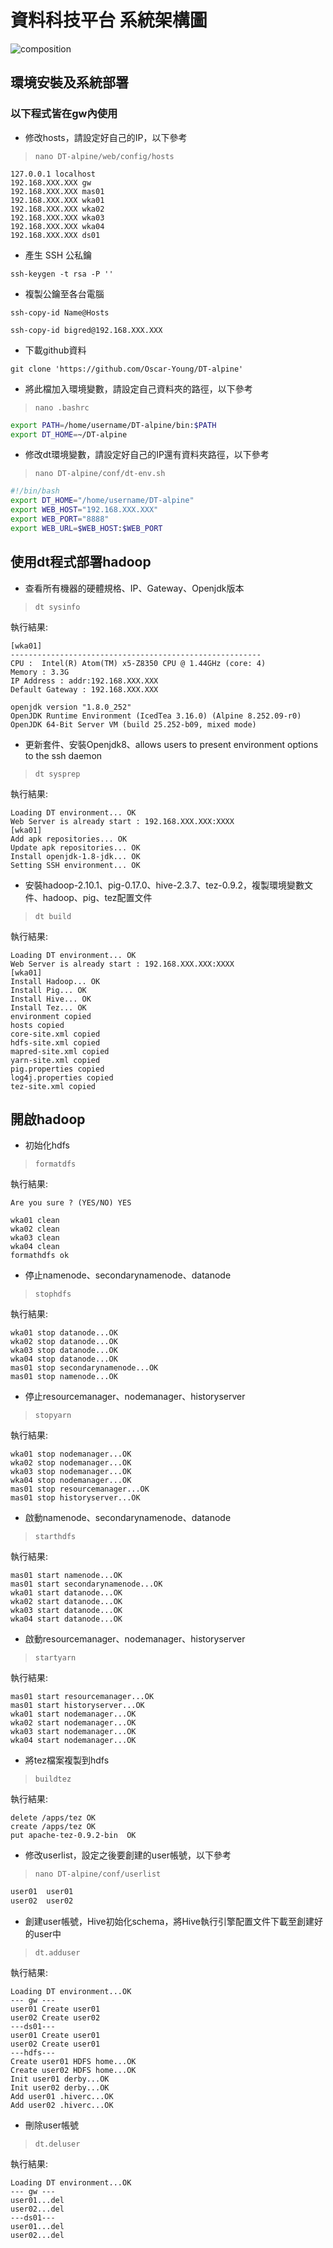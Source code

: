 # 資料科技平台 系統架構圖

![composition](https://github.com/Oscar-Young/DT-alpine/blob/master/doc/picture/1603965913790.jpg)

## 環境安裝及系統部署

### 以下程式皆在gw內使用

* 修改hosts，請設定好自己的IP，以下參考

>`nano DT-alpine/web/config/hosts`

```
127.0.0.1 localhost
192.168.XXX.XXX gw
192.168.XXX.XXX mas01
192.168.XXX.XXX wka01
192.168.XXX.XXX wka02
192.168.XXX.XXX wka03
192.168.XXX.XXX wka04
192.168.XXX.XXX ds01
```

* 產生 SSH 公私鑰

`ssh-keygen -t rsa -P '' `

* 複製公鑰至各台電腦

`ssh-copy-id Name@Hosts`

`ssh-copy-id bigred@192.168.XXX.XXX`

* 下載github資料

`git clone 'https://github.com/Oscar-Young/DT-alpine'`

* 將此檔加入環境變數，請設定自己資料夾的路徑，以下參考

>`nano .bashrc `

```bash
export PATH=/home/username/DT-alpine/bin:$PATH
export DT_HOME=~/DT-alpine
```


* 修改dt環境變數，請設定好自己的IP還有資料夾路徑，以下參考

>`nano DT-alpine/conf/dt-env.sh`

```bash
#!/bin/bash
export DT_HOME="/home/username/DT-alpine"
export WEB_HOST="192.168.XXX.XXX"
export WEB_PORT="8888"
export WEB_URL=$WEB_HOST:$WEB_PORT
```

## 使用dt程式部署hadoop

* 查看所有機器的硬體規格、IP、Gateway、Openjdk版本
>`dt sysinfo`

執行結果:

```
[wka01]
--------------------------------------------------------
CPU :  Intel(R) Atom(TM) x5-Z8350 CPU @ 1.44GHz (core: 4)
Memory : 3.3G
IP Address : addr:192.168.XXX.XXX
Default Gateway : 192.168.XXX.XXX

openjdk version "1.8.0_252"
OpenJDK Runtime Environment (IcedTea 3.16.0) (Alpine 8.252.09-r0)
OpenJDK 64-Bit Server VM (build 25.252-b09, mixed mode)
```
* 更新套件、安裝Openjdk8、allows users to present environment options to the ssh daemon
>`dt sysprep`

執行結果:

```
Loading DT environment... OK
Web Server is already start : 192.168.XXX.XXX:XXXX
[wka01]
Add apk repositories... OK
Update apk repositories... OK
Install openjdk-1.8-jdk... OK
Setting SSH environment... OK
```

* 安裝hadoop-2.10.1、pig-0.17.0、hive-2.3.7、tez-0.9.2，複製環境變數文件、hadoop、pig、tez配置文件
>`dt build`

執行結果:

```
Loading DT environment... OK
Web Server is already start : 192.168.XXX.XXX:XXXX
[wka01]
Install Hadoop... OK
Install Pig... OK
Install Hive... OK
Install Tez... OK
environment copied
hosts copied
core-site.xml copied
hdfs-site.xml copied
mapred-site.xml copied
yarn-site.xml copied
pig.properties copied
log4j.properties copied
tez-site.xml copied
```

## 開啟hadoop
* 初始化hdfs
>`formatdfs`

執行結果:

`Are you sure ? (YES/NO) YES`

```
wka01 clean
wka02 clean
wka03 clean
wka04 clean
formathdfs ok
```
* 停止namenode、secondarynamenode、datanode
>`stophdfs`

執行結果:

```
wka01 stop datanode...OK
wka02 stop datanode...OK
wka03 stop datanode...OK
wka04 stop datanode...OK
mas01 stop secondarynamenode...OK
mas01 stop namenode...OK
```
* 停止resourcemanager、nodemanager、historyserver
>`stopyarn`

執行結果:

```
wka01 stop nodemanager...OK
wka02 stop nodemanager...OK
wka03 stop nodemanager...OK
wka04 stop nodemanager...OK
mas01 stop resourcemanager...OK
mas01 stop historyserver...OK
```
* 啟動namenode、secondarynamenode、datanode
>`starthdfs`

執行結果:

```
mas01 start namenode...OK
mas01 start secondarynamenode...OK
wka01 start datanode...OK
wka02 start datanode...OK
wka03 start datanode...OK
wka04 start datanode...OK
```
* 啟動resourcemanager、nodemanager、historyserver
>`startyarn`

執行結果:

```
mas01 start resourcemanager...OK
mas01 start historyserver...OK
wka01 start nodemanager...OK
wka02 start nodemanager...OK
wka03 start nodemanager...OK
wka04 start nodemanager...OK
```
* 將tez檔案複製到hdfs
>`buildtez`

執行結果:

```
delete /apps/tez OK
create /apps/tez OK
put apache-tez-0.9.2-bin  OK
```
* 修改userlist，設定之後要創建的user帳號，以下參考
>`nano DT-alpine/conf/userlist`

```bash
user01	user01
user02	user02
```
* 創建user帳號，Hive初始化schema，將Hive執行引擎配置文件下載至創建好的user中
>`dt.adduser`

執行結果:

```
Loading DT environment...OK
--- gw ---
user01 Create user01
user02 Create user02
---ds01---
user01 Create user01
user02 Create user01
---hdfs---
Create user01 HDFS home...OK
Create user02 HDFS home...OK
Init user01 derby...OK
Init user02 derby...OK
Add user01 .hiverc...OK
Add user02 .hiverc...OK
```
* 刪除user帳號
>`dt.deluser`

執行結果:

```
Loading DT environment...OK
--- gw ---
user01...del
user02...del
---ds01---
user01...del
user02...del
```
